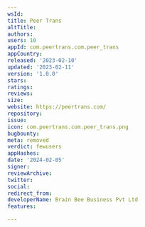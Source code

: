```yaml
---
wsId: 
title: Peer Trans
altTitle: 
authors: 
users: 10
appId: com.peertrans.com.peer_trans
appCountry: 
released: '2023-02-10'
updated: '2023-02-11'
version: '1.0.0'
stars: 
ratings: 
reviews: 
size: 
website: https://peertrans.com/
repository: 
issue: 
icon: com.peertrans.com.peer_trans.png
bugbounty: 
meta: removed
verdict: fewusers
appHashes: 
date: '2024-02-05'
signer: 
reviewArchive: 
twitter: 
social: 
redirect_from: 
developerName: Brain Bee Business Pvt Ltd
features: 

---
```


